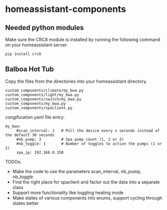 # homeassistant-components

## Needed python modules

Make sure the CRC8 module is installed by running the following command on your homeassistant server: 

```
pip install crc8
```

## Balboa Hot Tub

Copy the files from the directories into your homeassistant directory.

```
custom_components/climate/my_bwa.py
custom_components/light/my_bwa.py
custom_components/switch/my_bwa.py
custom_components/my_bwa.py
custom_components/spaclient.py
```

congifuration.yaml file entry:
```
my_bwa:
     #scan_interval: 1   # Poll the device every x seconds instead of the default 30 seconds
     #nb_pump: 3         # Spa pump count (1, 2 or 3)
     #nb_toggle: 1       # Number of toggles to action the pumps (1 or 2)
     spa_ip: 192.168.0.150
```     
     
TODOs:
- Make the code to use the parameters scan_interval, nb_pump, nb_toggle
- Find the right place for spaclient and factor out the data into a separate class
- Support more functionality like toggling heating mode
- Make states of various components into enums, support cycling through states better

